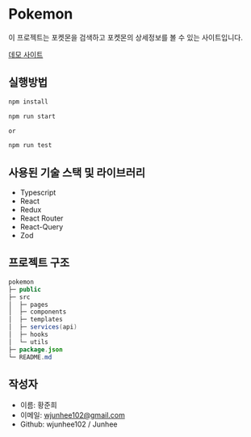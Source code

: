 # Pokemon

이 프로젝트는 포켓몬을 검색하고 포켓몬의 상세정보를 볼 수 있는 사이트입니다.

[데모 사이트](https://wjunhee102.github.io/pokemon/)

## 실행방법

```bash
npm install

npm run start

or

npm run test
```

## 사용된 기술 스택 및 라이브러리
- Typescript
- React
- Redux
- React Router
- React-Query
- Zod

## 프로젝트 구조
```java
pokemon
├─ public
├─ src
│  ├─ pages
│  ├─ components
│  ├─ templates
│  ├─ services(api)
│  ├─ hooks
│  └─ utils
├─ package.json
└─ README.md
```

## 작성자
 - 이름: 황준희
 - 이메일: wjunhee102@gmail.com
 - Github: wjunhee102 / Junhee
